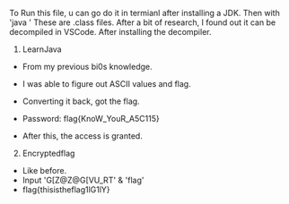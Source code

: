 To Run this file, u can go do it in termianl after installing a JDK.
Then with 'java <filename>'
These are .class files.
After a bit of research, I found out it can be decompiled in VSCode.
After installing the decompiler.

1. LearnJava

- From my previous bi0s knowledge.
- I was able to figure out ASCII values and flag.
- Converting it back, got the flag.

- Password: flag{KnoW_YouR_A5C115}
- After this, the access is granted.

2. Encryptedflag

- Like before.
- Input 'G[Z@Z@G[VU_RT' & 'flag'
- flag{thisistheflag1lG1lY}